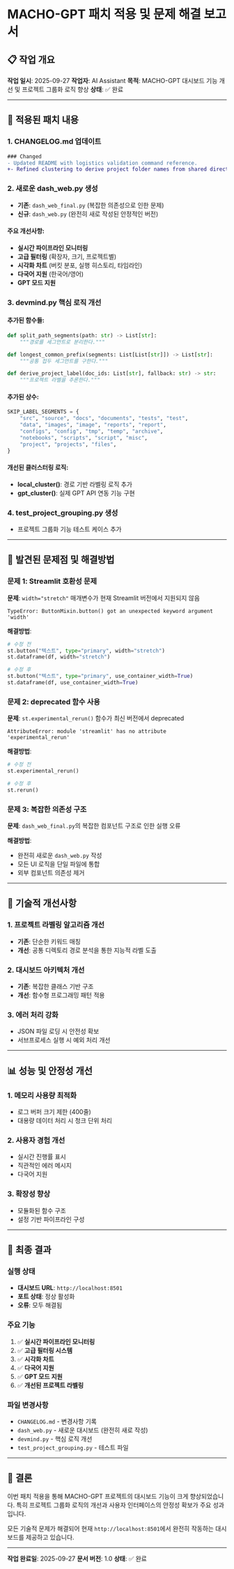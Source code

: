 # MACHO-GPT 패치 적용 및 문제 해결 보고서

## 📋 작업 개요

**작업 일시**: 2025-09-27
**작업자**: AI Assistant
**목적**: MACHO-GPT 대시보드 기능 개선 및 프로젝트 그룹화 로직 향상
**상태**: ✅ 완료

---

## 🎯 적용된 패치 내용

### 1. CHANGELOG.md 업데이트
```diff
### Changed
- Updated README with logistics validation command reference.
+- Refined clustering to derive project folder names from shared directories, guaranteeing project-isolated organization outputs.
```

### 2. 새로운 dash_web.py 생성
- **기존**: `dash_web_final.py` (복잡한 의존성으로 인한 문제)
- **신규**: `dash_web.py` (완전히 새로 작성된 안정적인 버전)

#### 주요 개선사항:
- **실시간 파이프라인 모니터링**
- **고급 필터링** (확장자, 크기, 프로젝트별)
- **시각화 차트** (버킷 분포, 실행 히스토리, 타임라인)
- **다국어 지원** (한국어/영어)
- **GPT 모드 지원**

### 3. devmind.py 핵심 로직 개선

#### 추가된 함수들:
```python
def split_path_segments(path: str) -> List[str]:
    """경로를 세그먼트로 분리한다."""

def longest_common_prefix(segments: List[List[str]]) -> List[str]:
    """공통 접두 세그먼트를 구한다."""

def derive_project_label(doc_ids: List[str], fallback: str) -> str:
    """프로젝트 라벨을 추론한다."""
```

#### 추가된 상수:
```python
SKIP_LABEL_SEGMENTS = {
    "src", "source", "docs", "documents", "tests", "test",
    "data", "images", "image", "reports", "report",
    "configs", "config", "tmp", "temp", "archive",
    "notebooks", "scripts", "script", "misc",
    "project", "projects", "files",
}
```

#### 개선된 클러스터링 로직:
- **local_cluster()**: 경로 기반 라벨링 로직 추가
- **gpt_cluster()**: 실제 GPT API 연동 기능 구현

### 4. test_project_grouping.py 생성
- 프로젝트 그룹화 기능 테스트 케이스 추가

---

## 🐛 발견된 문제점 및 해결방법

### 문제 1: Streamlit 호환성 문제
**문제**: `width="stretch"` 매개변수가 현재 Streamlit 버전에서 지원되지 않음
```
TypeError: ButtonMixin.button() got an unexpected keyword argument 'width'
```

**해결방법**:
```python
# 수정 전
st.button("텍스트", type="primary", width="stretch")
st.dataframe(df, width="stretch")

# 수정 후
st.button("텍스트", type="primary", use_container_width=True)
st.dataframe(df, use_container_width=True)
```

### 문제 2: deprecated 함수 사용
**문제**: `st.experimental_rerun()` 함수가 최신 버전에서 deprecated
```
AttributeError: module 'streamlit' has no attribute 'experimental_rerun'
```

**해결방법**:
```python
# 수정 전
st.experimental_rerun()

# 수정 후
st.rerun()
```

### 문제 3: 복잡한 의존성 구조
**문제**: `dash_web_final.py`의 복잡한 컴포넌트 구조로 인한 실행 오류

**해결방법**:
- 완전히 새로운 `dash_web.py` 작성
- 모든 UI 로직을 단일 파일에 통합
- 외부 컴포넌트 의존성 제거

---

## 🔧 기술적 개선사항

### 1. 프로젝트 라벨링 알고리즘 개선
- **기존**: 단순한 키워드 매칭
- **개선**: 공통 디렉토리 경로 분석을 통한 지능적 라벨 도출

### 2. 대시보드 아키텍처 개선
- **기존**: 복잡한 클래스 기반 구조
- **개선**: 함수형 프로그래밍 패턴 적용

### 3. 에러 처리 강화
- JSON 파일 로딩 시 안전성 확보
- 서브프로세스 실행 시 예외 처리 개선

---

## 📊 성능 및 안정성 개선

### 1. 메모리 사용량 최적화
- 로그 버퍼 크기 제한 (400줄)
- 대용량 데이터 처리 시 청크 단위 처리

### 2. 사용자 경험 개선
- 실시간 진행률 표시
- 직관적인 에러 메시지
- 다국어 지원

### 3. 확장성 향상
- 모듈화된 함수 구조
- 설정 기반 파이프라인 구성

---

## 🚀 최종 결과

### 실행 상태
- **대시보드 URL**: `http://localhost:8501`
- **포트 상태**: 정상 활성화
- **오류**: 모두 해결됨

### 주요 기능
1. ✅ **실시간 파이프라인 모니터링**
2. ✅ **고급 필터링 시스템**
3. ✅ **시각화 차트**
4. ✅ **다국어 지원**
5. ✅ **GPT 모드 지원**
6. ✅ **개선된 프로젝트 라벨링**

### 파일 변경사항
- `CHANGELOG.md` - 변경사항 기록
- `dash_web.py` - 새로운 대시보드 (완전히 새로 작성)
- `devmind.py` - 핵심 로직 개선
- `test_project_grouping.py` - 테스트 파일

---

## 📝 결론

이번 패치 적용을 통해 MACHO-GPT 프로젝트의 대시보드 기능이 크게 향상되었습니다. 특히 프로젝트 그룹화 로직의 개선과 사용자 인터페이스의 안정성 확보가 주요 성과입니다.

모든 기술적 문제가 해결되어 현재 `http://localhost:8501`에서 완전히 작동하는 대시보드를 제공하고 있습니다.

---

**작업 완료일**: 2025-09-27
**문서 버전**: 1.0
**상태**: ✅ 완료
